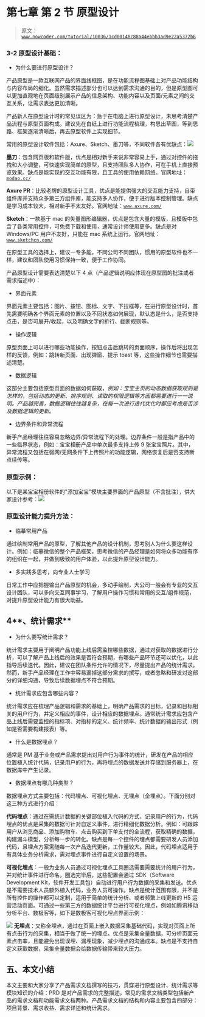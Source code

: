 # 第七章 第 2 节 原型设计

> 原文：[`www.nowcoder.com/tutorial/10036/1cd00148c88a44ebbb3ad9e22a5372b6`](https://www.nowcoder.com/tutorial/10036/1cd00148c88a44ebbb3ad9e22a5372b6)

### **3-2** **原型设计基础：**

*   为什么要进行原型设计？

产品原型是一款互联网产品的界面线框图，是在功能流程图基础上对产品功能结构与内容布局的细化。虽然需求描述部分也可以达到需求沟通的目的，但是原型图可以更加直观地在页面级别展示产品的信息架构、功能内容以及页面/元素之间的交互关系，让需求表达更加清晰。

产品新人在原型设计时的常见误区为：急于在电脑上进行原型设计，未思考清楚产品流程与原型页面构成。建议先在白纸上进行功能流程梳理，构思出草图，等到思路、框架逐渐清晰后，再去原型软件上实现细节。

常用的原型设计软件包括：Axure、Sketch、墨刀等，不同软件各有优缺点：![](img/907ce6841cf4bd070945d248d0e63aee.png)

**墨刀**：包含网页版和软件版，优点是相对新手来说非常容易上手，通过对控件的拖拽和大小调整，可快速实现简单的原型，且支持团队多人协作，可在手机上直接预览效果。缺点是能实现的交互功能有限，且工具的使用依赖网络。官网地址：[`modao.cc/`](https://modao.cc/)

**Axure PR**：比较老牌的原型设计工具，优点是能提供强大的交互能力支持，自带组件库并支持众多第三方组件库，能支持多人协作，便于进行版本控制管理。缺点是学习成本较大，相对新手不太友好。官网地址：[`www.axure.com/`](https://www.axure.com/)

**Sketch**：一款基于 mac 的矢量图形编辑器，优点是包含大量的模版，且模版中包含了各类常用控件，可免费下载和使用，通常设计师使用更多。缺点是对 Windows/PC 用户不友好，只能在 mac 系统上运行。官网地址：[`www.sketchcn.com/`](http://www.sketchcn.com/)

在原型工具的选择上，建议一专多能，不同公司不同团队，惯用的原型软件也不一样，建议和团队使用习惯保持一致，便于工作协同。

产品原型设计需要表达清楚以下 4 点（产品逻辑说明应体现在原型图的批注或者需求描述中）：

*   界面元素

界面元素主要包括：图片、按钮、图标、文字、下拉框等，在进行原型设计时，首先需要明确各个界面元素的位置以及不同状态如何展现，默认态是什么，是否支持点击，是否可展开/收起，以及明确文字的折行、截断规则等。

*   操作逻辑

原型页面上可以进行哪些功能操作，按钮点击后跳转的页面顺序，操作后将出现怎样的反馈，例如：跳转新页面、出现弹窗、提示 toast 等，这些操作细节也需要描述清楚。

*   数据逻辑

这部分主要包括原型页面的数据如何获取，*例如：宝宝主页的动态数据获取规则是怎样的，包括动态的更新、排序规则、读取的权限逻辑等方面都需要进行一一说明。产品越完善，数据逻辑往往越复杂，在每一次进行迭代优化时都应考虑是否涉及数据逻辑的更新。*

*   边界条件和异常流程

新手产品经理往往容易忽略边界/异常流程下的处理。边界条件一般是指产品中的一些临界状态，例如：宝宝相册产品中单次最多支持上传 9 张宝宝照片。其中，异常流程又包括在弱网/无网条件下上传照片的功能逻辑，网络恢复后是否支持断点续传等。

### **原型示例：**

以下是某宝宝相册软件的"添加宝宝"模块主要界面的产品原型（不含批注），供大家设计参考：![](img/ff1e994c663df71d895dc6350c507294.png)

### **原型设计能力提升方法：**

*   临摹常用产品

通过绘制常用产品的原型，了解其他产品的设计机制，思考别人为什么要这样设计。例如：临摹微信的整个产品框架，思考微信的产品经理是如何将众多功能有序的组织在一起，并做到极致的用户体验，以此提升原型设计能力。

*   多实践多思考，向专业人士学习

日常工作中应把握输出产品原型的机会，多动手绘制，大公司一般会有专业的交互设计团队，可以多向交互同事学习，了解用户操作习惯和常用的交互/组件规范，对提升原型设计能力有很大助益。

## **4****、统计需求**

*   为什么要写统计需求？

统计需求主要用于阐明产品功能上线后需监控哪些数据，通过对获取的数据进行分析，可以了解产品上线后的效果是否符合预期，有哪些产品环节还可以优化，以此指导后续迭代。因此，建议在团队条件允许的情况下，尽量提出产品的统计需求。然而，新手产品经理在工作中容易漏掉这部分需求的撰写，或者忽略和研发对这部分的详细沟通，导致后续数据埋点不符合预期。

*   统计需求应包含哪些内容？

 统计需求应在梳理产品逻辑和需求的基础上，明确产品需求的目标，记录和目标相关的用户行为，并定义相应的事件，设计相应的数据埋点。通常统计需求应包含产品上线后需要监控的指标项、对指标的定义、统计频率、统计数据的输出形式（例如是否需要构建报表）等。

*   什么是数据埋点？

通常是 PM 基于业务或产品需求提出对用户行为事件的统计，研发在产品的相应位置植入统计代码，记录用户的行为，再将埋点的数据发送并存储到服务器上，在数据库中产生记录。

*   数据埋点有哪几种类型？

数据埋点方式主要包括：代码埋点、可视化埋点、无埋点（全埋点）。下面分别对这三种方式进行介绍：

**代码埋点**：通过在需统计数据的关键部位植入代码的方式，记录用户的行为，代码埋点的优点是采集的数据可针对自定义事件，进行精细化数据分析。例如：可跟踪用户从浏览商品、添加购物车、点击购买到下单支付的全流程，获取精确的数据，构建漏斗模型，分析每一步的转化。缺点是每一个控件的埋点都需要研发人员添加代码，且埋点方案需随每一次产品迭代更新，工作量较大。因此，代码埋点适用于有具体业务分析需求，需对埋点事件进行自定义设置的场景。

**可视化埋点**：一般为业务人员通过可视化埋点工具圈选需要需要统计的用户行为，并对统计事件进行命名，圈选完毕后，这些配置会通过 SDK（Software Development Kit，软件开发工具包）自动进行用户行为数据的采集和发送。优点是不需要技术人员额外植入代码，业务人员可操作。缺点是统计范围有限，并不是所有控件的操作都可以定制，适用于简单的统计分析、或者频繁上线更新的 H5 运营活动页面。可通过一些第三方的数据统计平台进行可视化埋点，例如如腾讯移动分析平台、数极客等，如下是数极客可视化埋点界面示例：

![](img/5590926fba63a80cb7c14f7f2e58b87f.png) **无埋点**：又称全埋点，通过在页面上嵌入数据采集基础代码，实现对页面上所有点击行为的采集，相当于做了统一的埋点。优点是采集全量数据，可分析页面元素点击率，且能避免出现误埋、漏埋现象，减少埋点的沟通成本。缺点是不支持自定义获取数据，采集全量数据会给数据传输带来较大压力。

## 五、本文小结

本文主要和大家分享了产品需求文档撰写的技巧，贯穿进行原型设计、统计需求等模块知识的介绍：PRD 是对产品需求的完整描述，常见的需求文档类型包括新产品的需求文档和功能需求文档两种。产品需求文档的结构和内容主要包含四部分：项目背景、需求收益、需求详述和统计需求。